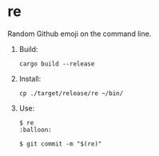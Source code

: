 # re

Random Github emoji on the command line.

1. Build:
    ```
    cargo build --release
    ```
2. Install:
    ```
    cp ./target/release/re ~/bin/
    ```
3. Use:
    ```
    $ re
    :balloon:
    ```
    ```
    $ git commit -m "$(re)"
    ```

